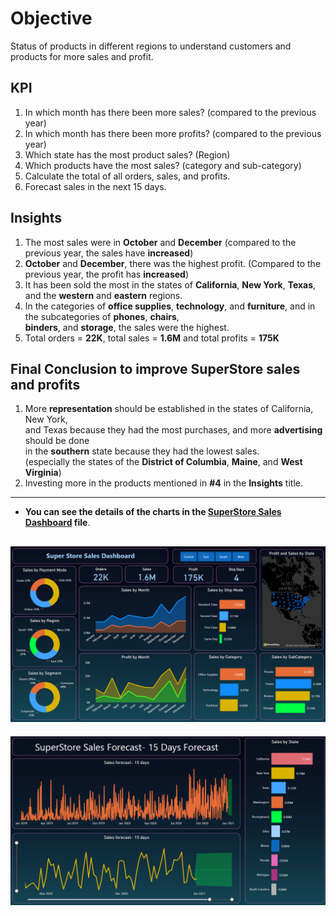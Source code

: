 # Objective
Status of products in different regions to understand customers and products for more sales and profit.

## KPI
1. In which month has there been more sales? (compared to the previous year)
2. In which month has there been more profits? (compared to the previous year)
3. Which state has the most product sales? (Region)
4. Which products have the most sales? (category and sub-category)
5. Calculate the total of all orders, sales, and profits.
6. Forecast sales in the next 15 days.

## Insights
1. The most sales were in **October** and **December** (compared to the previous year, the sales have **increased**)
2. **October** and **December**, there was the highest profit. (Compared to the previous year, the profit has **increased**)
3. It has been sold the most in the states of **California**, **New York**, **Texas**, and the **western** and **eastern** regions.
4. In the categories of **office supplies**, **technology**, and **furniture**, and in the subcategories of **phones**, **chairs**, \
   **binders**, and **storage**, the sales were the highest.
5. Total orders = **22K**, total sales = **1.6M** and total profits = **175K**

## Final Conclusion to improve SuperStore sales and profits
1. More **representation** should be established in the states of California, New York, \
   and Texas because they had the most purchases, and more **advertising** should be done \
   in the **southern** state because they had the lowest sales. \
   (especially the states of the **District of Columbia**, **Maine**, and **West Virginia**)
3. Investing more in the products mentioned in **#4** in the **Insights** title.

----------------------------------------

- **You can see the details of the charts in the [SuperStore Sales Dashboard](https://github.com/REXITOR/SuperStore_Sales_Dashboard/blob/master/SuperStore%20Sales%20Dashboard.pbix) file**.

![SuperStore_Sales_Dashboard Preview](https://github.com/REXITOR/SuperStore_Sales_Dashboard/blob/master/Preview/1-PNG%20project%20preview.png)
--------------------------------------------------------------------------------------------
![Forecasting_Preview](https://github.com/REXITOR/SuperStore_Sales_Dashboard/blob/master/Preview/2-PNG%20project%20preview.png)


